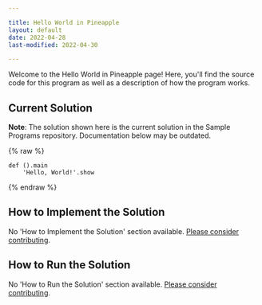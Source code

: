```yaml
---

title: Hello World in Pineapple
layout: default
date: 2022-04-28
last-modified: 2022-04-30

---
```


Welcome to the Hello World in Pineapple page! Here, you'll find the source code for this program as well as a description of how the program works.

## Current Solution

**Note**: The solution shown here is the current solution in the Sample Programs repository. Documentation below may be outdated.

{% raw %}

```Pineapple
def ().main
    'Hello, World!'.show
```

{% endraw %}

## How to Implement the Solution

No 'How to Implement the Solution' section available. [Please consider contributing](https://github.com/TheRenegadeCoder/sample-programs-website).

## How to Run the Solution

No 'How to Run the Solution' section available. [Please consider contributing](https://github.com/TheRenegadeCoder/sample-programs-website).